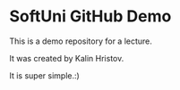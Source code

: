 # SoftUni GitHub Demo

This is a demo repository for a lecture.

It was created by Kalin Hristov.

It is super simple.:)

